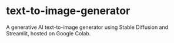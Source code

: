 # text-to-image-generator
A generative AI text-to-image generator using Stable Diffusion and Streamlit, hosted on Google Colab.

